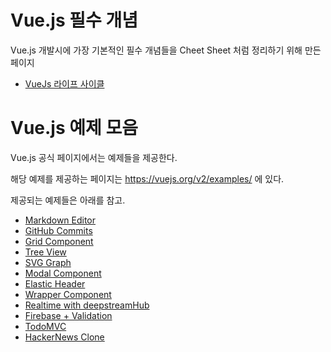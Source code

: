 # Vue.js 필수 개념

Vue.js 개발시에 가장 기본적인 필수 개념들을 Cheet Sheet 처럼 정리하기 위해 만든 페이지

- [VueJs 라이프 사이클](https://wiki.daumkakao.com/pages/viewpage.action?pageId=647508793)  

  

# Vue.js 예제 모음

Vue.js 공식 페이지에서는 예제들을 제공한다.  

해당 예제를 제공하는 페이지는 https://vuejs.org/v2/examples/ 에 있다.  

제공되는 예제들은 아래를 참고.  

- [Markdown Editor](https://vuejs.org/v2/examples/index.html)
- [GitHub Commits](https://vuejs.org/v2/examples/commits.html)
- [Grid Component](https://vuejs.org/v2/examples/grid-component.html)
- [Tree View](https://vuejs.org/v2/examples/tree-view.html)
- [SVG Graph](https://vuejs.org/v2/examples/svg.html)
- [Modal Component](https://vuejs.org/v2/examples/modal.html)
- [Elastic Header](https://vuejs.org/v2/examples/elastic-header.html)
- [Wrapper Component](https://vuejs.org/v2/examples/select2.html)
- [Realtime with deepstreamHub](https://vuejs.org/v2/examples/deepstream.html)
- [Firebase + Validation](https://vuejs.org/v2/examples/firebase.html)
- [TodoMVC](https://vuejs.org/v2/examples/todomvc.html)
- [HackerNews Clone](https://vuejs.org/v2/examples/hackernews.html)





